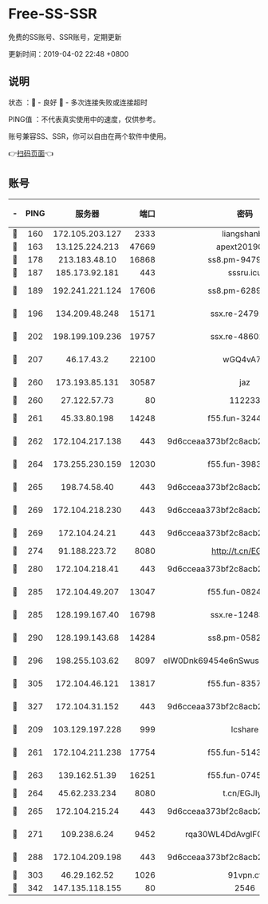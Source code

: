 # Free-SS-SSR

免费的SS账号、SSR账号，定期更新

更新时间：2019-04-02 22:48 +0800

## 说明

状态     ：🙂 - 良好 🙁 - 多次连接失败或连接超时

PING值   ：不代表真实使用中的速度，仅供参考。

账号兼容SS、SSR，你可以自由在两个软件中使用。

👉[扫码页面](https://liesauer.github.io/Free-SS-SSR/)👈

## 账号

|-|PING|服务器|端口|密码|加密方式|区域|
|:----:|:----:|:-----:|-----:|:----:|:----:|:----:|
|🙂|160|172.105.203.127|2333|liangshanbo|chacha20|JP|
|🙂|163|13.125.224.213|47669|apext2019001|chacha20|KR|
|🙂|178|213.183.48.10|16868|ss8.pm-94797530|rc4-md5|RU|
|🙂|187|185.173.92.181|443|sssru.icu|rc4-md5|RU|
|🙂|189|192.241.221.124|17606|ss8.pm-62896524|aes-256-cfb|US|
|🙂|196|134.209.48.248|15171|ssx.re-24791973|aes-256-cfb|US|
|🙂|202|198.199.109.236|19757|ssx.re-48602864|aes-256-cfb|US|
|🙂|207|46.17.43.2|22100|wGQ4vA7D|aes-256-gcm|RU|
|🙂|260|173.193.85.131|30587|jaz|aes-256-cfb|US|
|🙂|260|27.122.57.73|80|112233|chacha20|HK|
|🙂|261|45.33.80.198|14248|f55.fun-32443287|aes-256-cfb|US|
|🙂|262|172.104.217.138|443|9d6cceaa373bf2c8acb22e60b6a58be6|aes-256-cfb|US|
|🙂|264|173.255.230.159|12030|f55.fun-39837860|aes-256-cfb|US|
|🙂|265|198.74.58.40|443|9d6cceaa373bf2c8acb22e60b6a58be6|aes-256-cfb|US|
|🙂|269|172.104.218.230|443|9d6cceaa373bf2c8acb22e60b6a58be6|aes-256-cfb|US|
|🙂|269|172.104.24.21|443|9d6cceaa373bf2c8acb22e60b6a58be6|aes-256-cfb|US|
|🙂|274|91.188.223.72|8080|http://t.cn/EGJIyrl|rc4-md5|RU|
|🙂|280|172.104.218.41|443|9d6cceaa373bf2c8acb22e60b6a58be6|aes-256-cfb|US|
|🙂|285|172.104.49.207|13047|f55.fun-08242139|aes-256-cfb|SG|
|🙂|285|128.199.167.40|16798|ssx.re-12483342|aes-256-cfb|SG|
|🙂|290|128.199.143.68|14284|ss8.pm-05820296|aes-256-cfb|SG|
|🙂|296|198.255.103.62|8097|eIW0Dnk69454e6nSwuspv9DmS201tQ0D|aes-256-cfb|US|
|🙂|305|172.104.46.121|13817|f55.fun-83574380|aes-256-cfb|SG|
|🙂|327|172.104.31.152|443|9d6cceaa373bf2c8acb22e60b6a58be6|aes-256-cfb|US|
|🙂|209|103.129.197.228|999|lcshare|aes-256-cfb|US|
|🙂|261|172.104.211.238|17754|f55.fun-51431249|aes-256-cfb|US|
|🙂|263|139.162.51.39|16251|f55.fun-07454874|aes-256-cfb|SG|
|🙂|264|45.62.233.234|8080|t.cn/EGJIyrl|rc4-md5|CA|
|🙂|265|172.104.215.24|443|9d6cceaa373bf2c8acb22e60b6a58be6|aes-256-cfb|US|
|🙂|271|109.238.6.24|9452|rqa30WL4DdAvgIFG6Fs3znzTa|aes-256-cfb|FR|
|🙂|288|172.104.209.198|443|9d6cceaa373bf2c8acb22e60b6a58be6|aes-256-cfb|US|
|🙂|303|46.29.162.52|1026|91vpn.cf|rc4-md5|RU|
|🙂|342|147.135.118.155|80|2546|chacha20|US|
